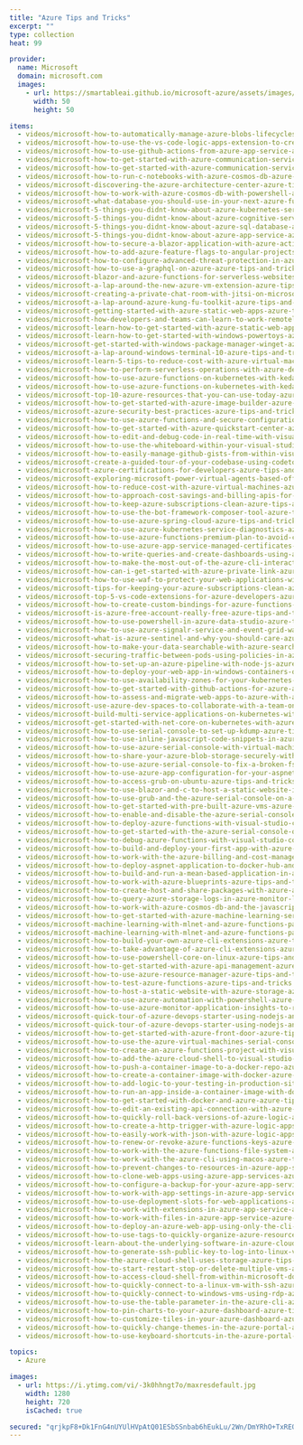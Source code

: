```yaml
---
title: "Azure Tips and Tricks"
excerpt: ""
type: collection
heat: 99

provider:
  name: Microsoft
  domain: microsoft.com
  images:
    - url: https://smartableai.github.io/microsoft-azure/assets/images/organizations/microsoft.com-50x50.jpg
      width: 50
      height: 50

items:
  - videos/microsoft-how-to-automatically-manage-azure-blobs-lifecycles-azure-tips-and-tricks
  - videos/microsoft-how-to-use-the-vs-code-logic-apps-extension-to-create-stateless-workflows-azure-tips-and-tricks
  - videos/microsoft-how-to-use-github-actions-from-azure-app-service-azure-tips-and-tricks
  - videos/microsoft-how-to-get-started-with-azure-communication-services-part-2-of-2-azure-tips-and-tricks
  - videos/microsoft-how-to-get-started-with-azure-communication-services-part-1-of-2-azure-tips-and-tricks
  - videos/microsoft-how-to-run-c-notebooks-with-azure-cosmos-db-azure-tips-and-tricks
  - videos/microsoft-discovering-the-azure-architecture-center-azure-tips-and-tricks
  - videos/microsoft-how-to-work-with-azure-cosmos-db-with-powershell-azure-tips-and-tricks
  - videos/microsoft-what-database-you-should-use-in-your-next-azure-functions-app-azure-tips-and-tricks
  - videos/microsoft-5-things-you-didnt-know-about-azure-kubernetes-service-azure-tips-and-tricks
  - videos/microsoft-5-things-you-didnt-know-about-azure-cognitive-services-azure-tips-and-tricks
  - videos/microsoft-5-things-you-didnt-know-about-azure-sql-database-azure-tips-and-tricks
  - videos/microsoft-5-things-you-didnt-know-about-azure-app-service-azure-tips-and-tricks
  - videos/microsoft-how-to-secure-a-blazor-application-with-azure-active-directory-azure-tips-and-tricks
  - videos/microsoft-how-to-add-azure-feature-flags-to-angular-projects-azure-tips-and-tricks
  - videos/microsoft-how-to-configure-advanced-threat-protection-in-azure-sql-database-azure-tips-and-tricks
  - videos/microsoft-how-to-use-a-graphql-on-azure-azure-tips-and-tricks
  - videos/microsoft-blazor-and-azure-functions-for-serverless-websites-azure-tips-and-tricks
  - videos/microsoft-a-lap-around-the-new-azure-vm-extension-azure-tips-and-tricks
  - videos/microsoft-creating-a-private-chat-room-with-jitsi-on-microsoft-azure-vm-azure-tips-and-tricks
  - videos/microsoft-a-lap-around-azure-kung-fu-toolkit-azure-tips-and-tricks
  - videos/microsoft-getting-started-with-azure-static-web-apps-azure-tips-and-tricks
  - videos/microsoft-how-developers-and-teams-can-learn-to-work-remotely-azure-tips-and-tricks
  - videos/microsoft-learn-how-to-get-started-with-azure-static-web-apps-azure-tips-and-tricks
  - videos/microsoft-learn-how-to-get-started-with-windows-powertoys-azure-tips-and-tricks
  - videos/microsoft-get-started-with-windows-package-manager-winget-azure-tips-and-tricks
  - videos/microsoft-a-lap-around-windows-terminal-10-azure-tips-and-tricks
  - videos/microsoft-learn-5-tips-to-reduce-cost-with-azure-virtual-machines-azure-tips-and-tricks
  - videos/microsoft-how-to-perform-serverless-operations-with-azure-devops-azure-tips-and-tricks
  - videos/microsoft-how-to-use-azure-functions-on-kubernetes-with-keda-part-2-of-2
  - videos/microsoft-how-to-use-azure-functions-on-kubernetes-with-keda-part-1-of-2-azure-tips-and-tricks
  - videos/microsoft-top-10-azure-resources-that-you-can-use-today-azure-tips-and-tricks
  - videos/microsoft-how-to-get-started-with-azure-image-builder-azure-tips-and-tricks
  - videos/microsoft-azure-security-best-practices-azure-tips-and-tricks
  - videos/microsoft-how-to-use-azure-functions-and-secure-configuration-with-azure-key-vault-azure-tips-and-tricks
  - videos/microsoft-how-to-get-started-with-azure-quickstart-center-azure-tips-and-tricks
  - videos/microsoft-how-to-edit-and-debug-code-in-real-time-with-visual-studio-code-live-share-azure-tips-and-tricks
  - videos/microsoft-how-to-use-the-whiteboard-within-your-visual-studio-live-share-experience-azure-tips-and-tricks
  - videos/microsoft-how-to-easily-manage-github-gists-from-within-visual-studio-code-azure-tips-and-tricks
  - videos/microsoft-create-a-guided-tour-of-your-codebase-using-codetour-extension-for-vs-code-azure-tips-and-tricks
  - videos/microsoft-azure-certifications-for-developers-azure-tips-and-tricks
  - videos/microsoft-exploring-microsoft-power-virtual-agents-based-off-microsoft-bot-framework-azure-tips-and-tricks
  - videos/microsoft-how-to-reduce-cost-with-azure-virtual-machines-azure-tips-and-tricks
  - videos/microsoft-how-to-approach-cost-savings-and-billing-apis-for-azure-resources-azure-tips-and-tricks
  - videos/microsoft-how-to-keep-azure-subscriptions-clean-azure-tips-and-tricks
  - videos/microsoft-how-to-use-the-bot-framework-composer-tool-azure-tips-and-tricks
  - videos/microsoft-how-to-use-azure-spring-cloud-azure-tips-and-tricks
  - videos/microsoft-how-to-use-azure-kubernetes-service-diagnostics-azure-tips-and-tricks
  - videos/microsoft-how-to-use-azure-functions-premium-plan-to-avoid-cold-start-azure-tips-and-tricks
  - videos/microsoft-how-to-use-azure-app-service-managed-certificates-azure-tips-and-tricks
  - videos/microsoft-how-to-write-queries-and-create-dashboards-using-azure-resource-graph-azure-tips-and-tricks
  - videos/microsoft-how-to-make-the-most-out-of-the-azure-cli-interactive-mode-azure-tips-and-tricks
  - videos/microsoft-how-can-i-get-started-with-azure-private-link-azure-tips-and-tricks
  - videos/microsoft-how-to-use-waf-to-protect-your-web-applications-with-azure-front-door-azure-tips-and-tricks
  - videos/microsoft-tips-for-keeping-your-azure-subscriptions-clean-azure-tips-and-tricks
  - videos/microsoft-top-5-vs-code-extensions-for-azure-developers-azure-tips-and-tricks
  - videos/microsoft-how-to-create-custom-bindings-for-azure-functions-azure-tips-and-tricks
  - videos/microsoft-is-azure-free-account-really-free-azure-tips-and-tricks
  - videos/microsoft-how-to-use-powershell-in-azure-data-studio-azure-tips-and-tricks
  - videos/microsoft-how-to-use-azure-signalr-service-and-event-grid-walkthrough-azure-tips-and-tricks
  - videos/microsoft-what-is-azure-sentinel-and-why-you-should-care-azure-tips-and-tricks
  - videos/microsoft-how-to-make-your-data-searchable-with-azure-search-and-ai-azure-tips-and-tricks
  - videos/microsoft-securing-traffic-between-pods-using-policies-in-azure-kubernetes-service-azure-tips-and-tricks
  - videos/microsoft-how-to-set-up-an-azure-pipeline-with-node-js-azure-tips-and-tricks
  - videos/microsoft-how-to-deploy-your-web-app-in-windows-containers-on-azure-app-service-azure-tips-and-tricks
  - videos/microsoft-how-to-use-availability-zones-for-your-kubernetes-cluster-in-azure-azure-tips-and-tricks
  - videos/microsoft-how-to-get-started-with-github-actions-for-azure-azure-tips-and-tricks
  - videos/microsoft-how-to-assess-and-migrate-web-apps-to-azure-with-azure-migrate-azure-tips-and-tricks
  - videos/microsoft-use-azure-dev-spaces-to-collaborate-with-a-team-on-kubernetes-part-3-azure-tips-and-tricks
  - videos/microsoft-build-multi-service-applications-on-kubernetes-with-azure-dev-spaces-part-2-azure-tips-and-tricks
  - videos/microsoft-get-started-with-net-core-on-kubernetes-with-azure-dev-spaces-part-1-azure-tips-and-tricks
  - videos/microsoft-how-to-use-serial-console-to-set-up-kdump-azure-tips-and-tricks
  - videos/microsoft-how-to-use-inline-javascript-code-snippets-in-azure-logic-apps-azure-tips-and-tricks
  - videos/microsoft-how-to-use-azure-serial-console-with-virtual-machine-scale-sets-azure-tips-and-tricks
  - videos/microsoft-how-to-share-your-azure-blob-storage-securely-with-azure-data-share-azure-tips-and-tricks
  - videos/microsoft-how-to-use-azure-serial-console-to-fix-a-broken-fstab-file-azure-tips-and-tricks
  - videos/microsoft-how-to-use-azure-app-configuration-for-your-aspnet-core-app-azure-tips-and-tricks
  - videos/microsoft-how-to-access-grub-on-ubuntu-azure-tips-and-tricks
  - videos/microsoft-how-to-use-blazor-and-c-to-host-a-static-website-in-azure-storage-azure-tips-and-tricks
  - videos/microsoft-how-to-use-grub-and-the-azure-serial-console-on-a-linux-virtual-machine-azure-tips-and-tricks
  - videos/microsoft-how-to-get-started-with-pre-built-azure-vms-azure-tips-and-tricks
  - videos/microsoft-how-to-enable-and-disable-the-azure-serial-console-azure-tips-and-tricks
  - videos/microsoft-how-to-deploy-azure-functions-with-visual-studio-code-azure-tips-and-tricks
  - videos/microsoft-how-to-get-started-with-the-azure-serial-console-on-a-linux-virtual-machine-azure-tips-and-tricks
  - videos/microsoft-how-to-debug-azure-functions-with-visual-studio-code-azure-tips-and-tricks
  - videos/microsoft-how-to-build-and-deploy-your-first-app-with-azure-sdk-for-java-azure-tips-and-tricks
  - videos/microsoft-how-to-work-with-the-azure-billing-and-cost-management-api-azure-tips-and-tricks
  - videos/microsoft-how-to-deploy-aspnet-application-to-docker-hub-and-azure-azure-tips-and-tricks
  - videos/microsoft-how-to-build-and-run-a-mean-based-application-in-azure-azure-tips-and-tricks
  - videos/microsoft-how-to-work-with-azure-blueprints-azure-tips-and-tricks
  - videos/microsoft-how-to-create-host-and-share-packages-with-azure-artifacts-azure-tips-and-tricks
  - videos/microsoft-how-to-query-azure-storage-logs-in-azure-monitor-log-analytics-azure-tips-and-tricks
  - videos/microsoft-how-to-work-with-azure-cosmos-db-and-the-javascript-sdk-azure-tips-and-tricks
  - videos/microsoft-how-to-get-started-with-azure-machine-learning-service-azure-tips-and-tricks
  - videos/microsoft-machine-learning-with-mlnet-and-azure-functions-part-2-azure-tips-and-tricks
  - videos/microsoft-machine-learning-with-mlnet-and-azure-functions-part-1-azure-tips-and-tricks
  - videos/microsoft-how-to-build-your-own-azure-cli-extensions-azure-tips-and-tricks
  - videos/microsoft-how-to-take-advantage-of-azure-cli-extensions-azure-tips-and-tricks
  - videos/microsoft-how-to-use-powershell-core-on-linux-azure-tips-and-tricks
  - videos/microsoft-how-to-get-started-with-azure-api-management-azure-tips-and-tricks
  - videos/microsoft-how-to-use-azure-resource-manager-azure-tips-and-tricks
  - videos/microsoft-how-to-test-azure-functions-azure-tips-and-tricks
  - videos/microsoft-how-to-host-a-static-website-with-azure-storage-azure-tips-and-tricks
  - videos/microsoft-how-to-use-azure-automation-with-powershell-azure-tips-and-tricks
  - videos/microsoft-how-to-use-azure-monitor-application-insights-to-record-custom-events-azure-tips-and-tricks
  - videos/microsoft-quick-tour-of-azure-devops-starter-using-nodejs-and-aks-part-2-azure-tips-and-tricks
  - videos/microsoft-quick-tour-of-azure-devops-starter-using-nodejs-and-aks-part-1-azure-tips-and-tricks
  - videos/microsoft-how-to-get-started-with-azure-front-door-azure-tips-and-tricks
  - videos/microsoft-how-to-use-the-azure-virtual-machines-serial-console-azure-tips-and-tricks
  - videos/microsoft-how-to-create-an-azure-functions-project-with-visual-studio-code-azure-tips-and-tricks
  - videos/microsoft-how-to-add-the-azure-cloud-shell-to-visual-studio-code-azure-tips-and-tricks
  - videos/microsoft-how-to-push-a-container-image-to-a-docker-repo-azure-tips-and-tricks
  - videos/microsoft-how-to-create-a-container-image-with-docker-azure-tips-and-tricks
  - videos/microsoft-how-to-add-logic-to-your-testing-in-production-sites-with-powershell-azure-tips-and-tricks
  - videos/microsoft-how-to-run-an-app-inside-a-container-image-with-docker-azure-tips-and-tricks
  - videos/microsoft-how-to-get-started-with-docker-and-azure-azure-tips-and-tricks
  - videos/microsoft-how-to-edit-an-existing-api-connection-with-azure-logic-apps-azure-tips-and-tricks
  - videos/microsoft-how-to-quickly-roll-back-versions-of-azure-logic-apps-azure-tips-and-tricks
  - videos/microsoft-how-to-create-a-http-trigger-with-azure-logic-apps-azure-tips-and-tricks
  - videos/microsoft-how-to-easily-work-with-json-with-azure-logic-apps-azure-tips-and-tricks
  - videos/microsoft-how-to-renew-or-revoke-azure-functions-keys-azure-tips-and-tricks
  - videos/microsoft-how-to-work-with-the-azure-functions-file-system-azure-tips-and-tricks
  - videos/microsoft-how-to-work-with-the-azure-cli-using-macos-azure-tips-and-tricks
  - videos/microsoft-how-to-prevent-changes-to-resources-in-azure-app-services-azure-tips-and-tricks
  - videos/microsoft-how-to-clone-web-apps-using-azure-app-services-azure-tips-and-tricks
  - videos/microsoft-how-to-configure-a-backup-for-your-azure-app-service-azure-tips-and-tricks
  - videos/microsoft-how-to-work-with-app-settings-in-azure-app-services-azure-tips-and-tricks
  - videos/microsoft-how-to-use-deployment-slots-for-web-applications-azure-tips-and-tricks
  - videos/microsoft-how-to-work-with-extensions-in-azure-app-service-azure-tips-and-tricks
  - videos/microsoft-how-to-work-with-files-in-azure-app-service-azure-tips-and-tricks
  - videos/microsoft-how-to-deploy-an-azure-web-app-using-only-the-cli-tool-azure-tips-and-tricks
  - videos/microsoft-how-to-use-tags-to-quickly-organize-azure-resources-azure-tips-and-tricks
  - videos/microsoft-learn-about-the-underlying-software-in-azure-cloud-shell-azure-tips-and-tricks
  - videos/microsoft-how-to-generate-ssh-public-key-to-log-into-linux-vm-azure-tips-and-tricks
  - videos/microsoft-how-the-azure-cloud-shell-uses-storage-azure-tips-and-tricks
  - videos/microsoft-how-to-start-restart-stop-or-delete-multiple-vms-azure-tips-and-tricks
  - videos/microsoft-how-to-access-cloud-shell-from-within-microsoft-docs-azure-tips-and-tricks
  - videos/microsoft-how-to-quickly-connect-to-a-linux-vm-with-ssh-azure-tips-and-tricks
  - videos/microsoft-how-to-quickly-connect-to-windows-vms-using-rdp-azure-tips-and-tricks
  - videos/microsoft-how-to-use-the-table-parameter-in-the-azure-cli-azure-tips-and-tricks
  - videos/microsoft-how-to-pin-charts-to-your-azure-dashboard-azure-tips-and-tricks
  - videos/microsoft-how-to-customize-tiles-in-your-azure-dashboard-azure-tips-and-tricks
  - videos/microsoft-how-to-quickly-change-themes-in-the-azure-portal-azure-tips-and-tricks
  - videos/microsoft-how-to-use-keyboard-shortcuts-in-the-azure-portal-azure-tips-and-tricks

topics:
  - Azure

images:
  - url: https://i.ytimg.com/vi/-3k0hhngt7o/maxresdefault.jpg
    width: 1280
    height: 720
    isCached: true

secured: "qrjkpF8+Dk1FnG4nUYUlHVpAtQ01ESbSSnbab6hEukLu/2Wn/DmYRhO+TxREO5OgukduWLEOPkdsF1tSlvWZwqnPK32w19qc7LcwYF+TB+HPuT8Wl3jprJ3MS1yAq8VNLgbKAwWCB1TlucerMfN4fnHNRJE9JGaouN5AcTlgosW3nGf+eFCNHKJ8t3e9ArIU9AfKuIkPDaZgmKsqqo7+BrCWlnWDGYLyENv1m9x2DuINLwMmtmDI/+fZ2Df3yGUrhxGFrF8kmdqGMqpekUj6UhAOO4z5HG7H2eXwhM8uHAbUfAq6kaImSi4D9tyWbX6Ones8lT+HZzJQNA90BWeYgSEw2krmvVrAz3GuDAC5vtI=;eyhArfv+CNI8mAtk2PT0xA=="
---
```


